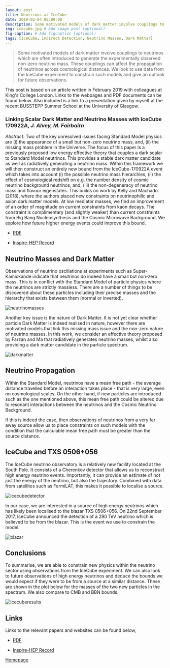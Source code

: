 ```yaml
---
layout: post
title: Neutrinos at IceCube
date: 2019-02-04 00:00:00
description: Some motivated models of dark matter involve couplings to neutrinos which are often introduced to generate the experimentally observed non-zero neutrino mass. These couplings can affect the propagation of neutrinos across cosmological distances. We look to use data from the IceCube experiment to constrain such models and give an outlook for future observations.
img: icecube.jpg # Add image post (optional)
fig-caption: # Add figcaption (optional)
tags: [IceCube, Indirect Detection, Neutrino Masses, Dark Matter]
---
```


> Some motivated models of dark matter involve couplings to neutrinos which are often introduced to generate the experimentally observed non-zero neutrino mass. These couplings can affect the propagation of neutrinos across cosmological distances. We look to use data from the IceCube experiment to constrain such models and give an outlook for future observations.

This post is based on an article written in February 2019 with colleagues at King's College London. Links to the webpages and PDF documents can be found below. Also included is a link to a presentation given by myself at the recent BUSSTEPP Summer School at the University of Glasgow.

### Linking Scalar Dark Matter and Neutrino Masses with IceCube 170922A, *J. Alvey, M. Fairbairn*

*Abstract:* Two of the key unresolved issues facing Standard Model physics are (i) the appearance of a small but non-zero neutrino mass, and, (ii) the missing mass problem in the Universe. The focus of this paper is a previously proposed low energy effective theory that couples a dark scalar to Standard Model neutrinos. This provides a stable dark matter candidate as well as radiatively generating a neutrino mass. Within this framework we will then construct an entirely new bound from the IceCube-170922A event which takes into account (i) the possible neutrino mass hierarchies, (ii) the effect of cosmological redshift on e.g. the number density of cosmic neutrino background neutrinos, and, (iii) the non-degeneracy of neutrino mass and flavour eigenstates. This builds on work by Kelly and Machado (2018), where the authors placed new constraints on neutrinophilic and axion dark matter models. At low mediator masses, we find an improvement of an order of magnitude on current constraints from kaon decays. The constraint is complimentary (and slightly weaker) than current constraints from Big Bang Nucleosynthesis and the Cosmic Microwave Background. We explore how future higher energy events could improve this bound.

* <a href="https://arxiv.org/pdf/1902.01450.pdf" target="blank_"><i class="fa fa-file-pdf-o" aria-hidden="true"></i> PDF</a> 

* <a href="http://inspirehep.net/record/1718572" target="blank_"><i class="fa fa-external-link" aria-hidden="true"></i> Inspire-HEP Record</a>

## Neutrino Masses and Dark Matter

Observations of neutrino oscillations at experiments such as Super-Kamiokande indicate that neutrinos do indeed have a small but non-zero mass. This is in conflict with the Standard Model of particle physics where the neutrinos are strictly massless. There are a number of things to be discovered about these particles including their precise masses and the hierarchy that exists between them (normal or inverted).

![neutrinomasses]({{site.baseurl}}/assets/img/neutrino-masses.png)

Another key issue is the nature of Dark Matter. It is not yet clear whether particle Dark Matter is indeed realised in nature, however there are motivated models that link this missing mass issue and the non-zero nature of neutrino masses. In this work, we consider an effective theory proposed by Farzan and Ma that radiatively generates neutrino masses, whilst also providing a dark matter candidate in the particle spectrum.

![darkmatter]({{site.baseurl}}/assets/img/dark-matter-millenium.png)

## Neutrino Propagation

Within the Standard Model, neutrinos have a mean free path - the average distance travelled before an interaction takes place - that is very large, even on cosmological scales. On the other hand, if new particles are introduced such as the one mentioned above, this mean free path could be altered due to resonant interactions between the neutrinos and the Cosmic Neutrino Background.

If this is indeed the case, then observations of neutrinos from a very far away source allow us to place constraints on such models with the condition that the calculable mean free path must be greater than the source distance.

## IceCube and TXS 0506+056

The IceCube neutrino observatory is a relatively new facility located at the South Pole. It consists of a Cherenkov detector that allows us to reconstruct high energy neutrino events. Importantly, it can provide an estimate of not just the energy of the neutrino, but also the trajectory. Combined with data from satellites such as FermiLAT, this makes it possible to localise a source.

![icecubedetector]({{site.baseurl}}/assets/img/icecube-detector.png)

In our case, we are interested in a source of high energy neutrinos which has likely been localised to the blazar TXS 0506+056. On 22nd September 2017, IceCube announced the detection of a 290 TeV neutrino which is believed to be from the blazar. This is the event we use to constrain the model.

![blazar]({{site.baseurl}}/assets/img/blazar.png)

## Conclusions

To summarise, we are able to constrain new physics within the neutrino sector using observations from the IceCube experiment. We can also look to future observations of high energy neutrinos and deduce the bounds we would expect if they were to be from a source at a similar distance. These are shown in the plot below for the masses of the two new particles in the spectrum. We also compare to CMB and BBN bounds.

![icecuberesults]({{site.baseurl}}/assets/img/icecube-results.png)

## Links

Links to the relevant papers and websites can be found below,

* <a href="https://arxiv.org/pdf/1902.01450.pdf" target="blank_"><i class="fa fa-file-pdf-o" aria-hidden="true"></i> PDF</a> 

* <a href="http://inspirehep.net/record/1718572" target="blank_"><i class="fa fa-external-link" aria-hidden="true"></i> Inspire-HEP Record</a>

<a href="{{site.baseurl}}/"><i class="fa fa-home" aria-hidden="true"></i>Homepage</a>